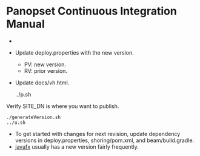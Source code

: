 # Panopset Continuous Integration Manual


* 
* Update deploy.properties with the new version.
  * PV: new version.
  * RV: prior version.
* Update docs/vh.html.


    ../p.sh


Verify SITE_DN is where you want to publish.
 

    ./generateVersion.sh
    ../u.sh
 
 


    


* To get started with changes for next revision, update dependency versions in deploy.properties, shoring/pom.xml, and beam/build.gradle.
* [javafx](https://mvnrepository.com/artifact/org.openjfx/javafx-fxml) usually has a new version fairly frequently.
